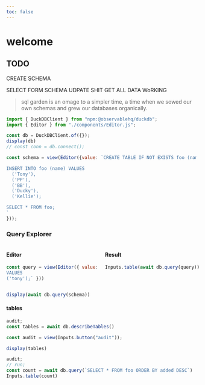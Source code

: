 ```yaml
---
toc: false
---
```


# welcome


## TODO

CREATE SCHEMA

SELECT FORM SCHEMA
UDPATE SHIT
GET ALL DATA WoRKING
> sql garden is an omage to a simpler time, a time when we sowed our own schemas and grew our databases organically.

```js echo
import { DuckDBClient } from "npm:@observablehq/duckdb";
import { Editor } from "./components/Editor.js";

const db = DuckDBClient.of({});
display(db)
// const conn = db.connect();
```

```js
const schema = view(Editor({value: `CREATE TABLE IF NOT EXISTS foo (name TEXT NOT NULL, added TIMESTAMP NOT NULL DEFAULT CURRENT_TIMESTAMP );

INSERT INTO foo (name) VALUES
  ('Tony'),
  ('PP'),
  ('BB'),
  ('Ducky'),
  ('Kellie');

SELECT * FROM foo;
`
}));
```

### Query Explorer
<div style="max-width: 960px; display: flex; flex-direction: row; justify-content: space-between; gap: 10px;">

<div style="width: 50%; flex: 0 1 50%;">

#### Editor
```js
const query = view(Editor({ value: `INSERT INTO foo (name) 
VALUES 
('tony');` }))
```
</div>

<div style="width: 50%; flex: 0 1 50%;">

#### Result

```js
Inputs.table(await db.query(query))
```
</div>

</div>

```js echo
display(await db.query(schema))
```

#### tables
```js echo
audit;
const tables = await db.describeTables()
```

```js echo
const audit = view(Inputs.button("audit"));
```
```js echo
display(tables)
```

```js echo
audit;
// run;
const count = await db.query(`SELECT * FROM foo ORDER BY added DESC`)
Inputs.table(count)
```

<!-- ```js
const clear = view(Inputs.button("reset"));
```

```js
clear;
await db.sql`DROP TABLE foo`
``` -->
<!-- 
```js echo
const q = await db.query(query)
``` -->

<!-- ```js
display(q)
```

```js echo
// eval(input)
input
```

```js echo
```

```js echo
await db.query(input)
``` -->

<style>
import url('npm:prismjs/themes/prism-tomorrow.css');
</style>